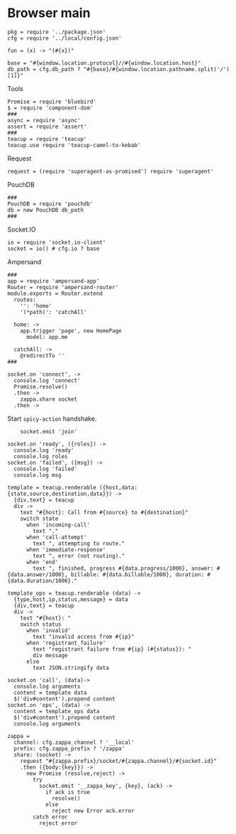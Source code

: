 Browser main
============

    pkg = require '../package.json'
    cfg = require '../local/config.json'

    fun = (x) -> "(#{x})"

    base = "#{window.location.protocol}//#{window.location.host}"
    db_path = cfg.db_path ? "#{base}/#{window.location.pathname.split('/')[1]}"

Tools

    Promise = require 'bluebird'
    $ = require 'component-dom'
    ###
    async = require 'async'
    assert = require 'assert'
    ###
    teacup = require 'teacup'
    teacup.use require 'teacup-camel-to-kebab'

Request

    request = (require 'superagent-as-promised') require 'superagent'

PouchDB

    ###
    PouchDB = require 'pouchdb'
    db = new PouchDB db_path
    ###

Socket.IO

    io = require 'socket.io-client'
    socket = io() # cfg.io ? base

Ampersand

    ###
    app = require 'ampersand-app'
    Router = require 'ampersand-router'
    module.exports = Router.extend
      routes:
        '': 'home'
        '(*path)': 'catchAll'

      home: ->
        app.trigger 'page', new HomePage
          model: app.me

      catchAll: ->
        @redirectTo ''
    ###

    socket.on 'connect', ->
      console.log 'connect'
      Promise.resolve()
      .then ->
        zappa.share socket
      .then ->

Start `spicy-action` handshake.

        socket.emit 'join'

    socket.on 'ready', ({roles}) ->
      console.log 'ready'
      console.log roles
    socket.on 'failed', ({msg}) ->
      console.log 'failed'
      console.log msg

    template = teacup.renderable ({host,data:{state,source,destination,data}}) ->
      {div,text} = teacup
      div ->
        text "#{host}: Call from #{source} to #{destination}"
        switch state
          when 'incoming-call'
            text "."
          when 'call-attempt'
            text ", attempting to route."
          when 'immediate-response'
            text ", error (not routing)."
          when 'end'
            text ", finished, progress #{data.progress/1000}, answer: #{data.answer/1000}, billable: #{data.billable/1000}, duration: #{data.duration/1000}."

    template_ops = teacup.renderable (data) ->
      {type,host,ip,status,message} = data
      {div,text} = teacup
      div ->
        text "#{host}: "
        switch status
          when 'invalid'
            text "invalid access from #{ip}"
          when 'registrant_failure'
            text "registrant failure from #{ip} (#{status}): "
            div message
          else
            text JSON.stringify data

    socket.on 'call', (data)->
      console.log arguments
      content = template data
      $('div#content').prepend content
    socket.on 'ops', (data) ->
      content = template_ops data
      $('div#content').prepend content
      console.log arguments

    zappa =
      channel: cfg.zappa_channel ? '__local'
      prefix: cfg.zappa_prefix ? '/zappa'
      share: (socket) ->
        request "#{zappa.prefix}/socket/#{zappa.channel}/#{socket.id}"
        .then ({body:{key}}) ->
          new Promise (resolve,reject) ->
            try
              socket.emit '__zappa_key', {key}, (ack) ->
                if ack is true
                  resolve()
                else
                  reject new Error ack.error
            catch error
              reject error
